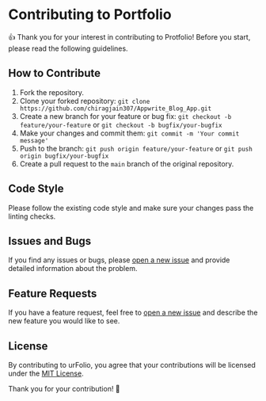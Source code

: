# Contributing to Portfolio

👍 Thank you for your interest in contributing to Protfolio! Before you start, please read the following guidelines.

## How to Contribute

1. Fork the repository.
2. Clone your forked repository: `git clone https://github.com/chiragjain307/Appwrite_Blog_App.git`
3. Create a new branch for your feature or bug fix: `git checkout -b feature/your-feature` or `git checkout -b bugfix/your-bugfix`
4. Make your changes and commit them: `git commit -m 'Your commit message'`
5. Push to the branch: `git push origin feature/your-feature` or `git push origin bugfix/your-bugfix`
6. Create a pull request to the `main` branch of the original repository.

## Code Style

Please follow the existing code style and make sure your changes pass the linting checks.

## Issues and Bugs

If you find any issues or bugs, please [open a new issue](https://github.com/chiragjain307/Appwrite_Blog_App/issues) and provide detailed information about the problem.

## Feature Requests

If you have a feature request, feel free to [open a new issue](https://github.com/chiragjain307/Appwrite_Blog_App/issues) and describe the new feature you would like to see.

## License

By contributing to urFolio, you agree that your contributions will be licensed under the [MIT License](LICENSE).

Thank you for your contribution! 🚀